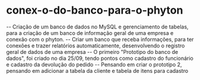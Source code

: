 # conex-o-do-banco-para-o-phyton
-- Criação de um banco de dados no MySQL e gerenciamento de tabelas, para a criação de um banco de informação geral de uma empresa e conexão com o phyton.
-- Criar um banco que receba informações, para ter conexões e trazer relatórios automaticamente, desenvolvendo o registro geral de dados de uma empresa
-- O primeiro "Prototipo do banco de dados", foi criado no dia 25/09, tendo pontos como cadastro do funcionário e cadastro da devolução do pedido
-- Pensando em criar o prototipo 2, pensando em adicionar a tabela da cliente e tabela de itens para cadastro
